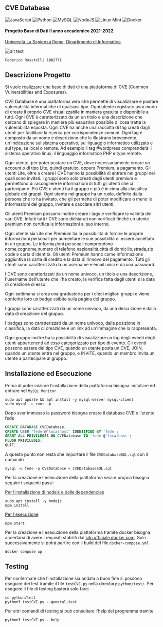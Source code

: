 ## CVE Database

![JavaScript](https://img.shields.io/badge/javascript-%23323330.svg?style=for-the-badge&logo=javascript&logoColor=%23F7DF1E)
![Python](https://img.shields.io/badge/python-3670A0?style=for-the-badge&logo=python&logoColor=ffdd54)
![MySQL](https://img.shields.io/badge/mysql-%2300f.svg?style=for-the-badge&logo=mysql&logoColor=white)
![NodeJS](https://img.shields.io/badge/node.js-6DA55F?style=for-the-badge&logo=node.js&logoColor=white)
![Linux Mint](https://img.shields.io/badge/Linux%20Mint-87CF3E?style=for-the-badge&logo=Linux%20Mint&logoColor=white)
![Docker](https://img.shields.io/badge/Docker-2CA5E0?style=for-the-badge&logo=docker&logoColor=white)


<h4>Progetto Base di Dati II anno accademico 2021-2022</h4>


[Università La Sapienza Roma](https://www.uniroma1.it/en), [Dipartimento di Informatica](https://www.studiareinformatica.uniroma1.it/)

![alt text](https://www.uniroma1.it/sites/default/files/images/logo/sapienza-big.png)

`Federico Rosatelli 1882771`

## Descrizione Progetto

Si vuole realizzare una base di dati di una piattaforma di CVE (Common Vulnerabilities and Exposures).

CVE Database è una piattaforma web che permette di visualizzare e postare vulnerabilità informatiche di qualsiasi tipo. Ogni utente registrato avrà modo di creare il proprio CVE visualizzabile in maniera gratuita e disponibile a tutti. Ogni CVE è caratterizzato da un un titolo e una descrizione che cercano di spiegare in maniera più esaustiva possibile di cosa tratta la vulnerabilità esposta. Ogni CVE ha anche una raccolta di tag creati dagli utenti per facilitare la ricerca per corrispondenze comuni. Ogni tag è composto da un nome e descrizione che lo illustrano brevemente, un'indicazione sul sistema operativo, sul liguaggio informatico utilizzato e sul type, se local o remote. Ad esempio il tag #wordpress comprenderà il sistema operativo linux, il linguaggio informatico PHP e type remote.

Ogni utente, per poter postare un CVE, deve necessariamente creare un account o di tipo Lite, quindi gratuito, oppure Premium, a pagamento. Gli utenti Lite, oltre a creare i CVE hanno la possibilità di entrare nei gruppi nei quali sono invitati. I gruppi sono solo creati dagli utenti premium e permettono di raccogliere le informazioni di tutti gli utenti che ci partecipano. Più CVE e utenti ha il gruppo e più è in cima alla classifica globale dei gruppi. Ogni utente nel gruppo ha un ruolo, definito dalla persona che lo ha invitato, che gli permette di poter modificare o meno le informazioni del gruppo, invitare e cacciare altri utenti.

Gli utenti Premium possono inoltre creare i tags e verificare la validità dei vari CVE. Infatti tutti i CVE sono dichiarati non verificati finchè un utente premium non certifica le informazioni al suo interno.

Ogni utente sia Lite che Premium ha la possibilità di fornire le proprie informazioni personali per aumentare le sue possibilità di essere accettato in un gruppo. Le informazioni personali comprendono nome,cognome,numero di telefono,nazionalità,città di domicilio,strada,zip code e carta d'identità. Gli utenti Premium hanno come informazione aggiuntiva la carta di credito e la data di rinnovo del pagamento. Tutti gli utenti sono caratterizzati da un username e email unici e da una password.

I CVE sono caratterizzati da un nome univoco, un titolo e una descrizione, l'username dell'utente che l'ha creato, la verifica fatta dagli utenti e la data di creazione di esso.

Ogni settimana si crea una graduatoria per i dieci migliori gruppi e viene conferito loro un badge esibito sulla pagina del gruppo.

I gruppi sono caratterizzati da un nome univoco, da una descrizione e dalla data di creazione del gruppo.

I badges sono caratterizzati da un nome univoco, dalla posizione in classifica, la data di creazione e un link ad un'immagine che lo rappresenta.

Ogni gruppo inoltre ha la possibilità di visualizzare un log degli eventi degli utenti appartenenti ad esso categorizzato per tipo di evento. Gli eventi possono essere del tipo CVE, quando un utente posta un CVE, JOIN, quando un utente entra nel gruppo, e INVITE, quando un membro invita un utente a partecipare al gruppo.

## Installazione ed Esecuzione

Prima di poter iniziare l'installazione della piattaforma bisogna installare ed entrare nel `MySQL Monitor`

```shell
sudo apt update && apt install -y mysql-server mysql-client
sudo mysql -u root -p
```
 Dopo aver immesso la password bisogna creare il database CVE e l'utente fede

 ```sql
 CREATE DATABASE CVEDatabase;
 CREATE USER 'fede'@'localhost' IDENTIFIED BY 'fede';
 GRANT ALL PRIVILEGES ON CVEDatabase TO 'fede'@'localhost';
 FLUSH PRIVILEGES;
 QUIT;
 ```
A questo punto non resta che importare il file `CVEDatabaseSQL.sql` con il comando

```shell
mysql -u fede -p CVEDatabase < CVEDatabaseSQL.sql
```

Per la creazione e l'esecuzione della piattaforma vera e propria bisogna seguire i sequenti passi:

<ins>Per l'installazione di nodejs e delle dependencies</ins>

```shell
sudo apt install -y nodejs
npm install
```
<ins>Per l'esecuzione</ins>

```shell
npm start
```

Per la creazione e l'esecuzione della piattaforma tramite docker bisogna accertarsi di avere i requisiti stabiliti dal [sito ufficiale docker.com](https://docs.docker.com/engine/install/debian/#install-using-the-repository). Solo successivamente si potrà partire con il build del file `docker-compose.yml`

```shell
docker compose up
```

## Testing

Per confermare che l'installazione sia andata a buon fine si possono eseguire dei test tramite il file `testCVE.py` nella directory `python/test/`. Per eseguire il file di testing basterà solo fare:

```shell
cd python/test
python3 testCVE.py --general-test
```

Per altri comandi di testing si può consultare l'help del programma tramite
```shell
python3 testCVE.py --help
```
